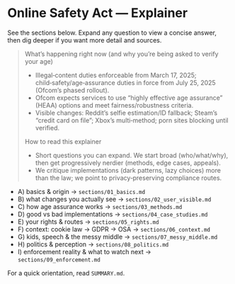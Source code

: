 # Online Safety Act — Explainer

See the sections below. Expand any question to view a concise answer, then dig deeper if you want more detail and sources.

> What’s happening right now (and why you’re being asked to verify your age)
>
> - Illegal‑content duties enforceable from March 17, 2025; child‑safety/age‑assurance duties in force from July 25, 2025 (Ofcom’s phased rollout).
> - Ofcom expects services to use “highly effective age assurance” (HEAA) options and meet fairness/robustness criteria.
> - Visible changes: Reddit’s selfie estimation/ID fallback; Steam’s “credit card on file”; Xbox’s multi‑method; porn sites blocking until verified.
>
> How to read this explainer
>
> - Short questions you can expand. We start broad (who/what/why), then get progressively nerdier (methods, edge cases, appeals).
> - We critique implementations (dark patterns, lazy choices) more than the law; we point to privacy‑preserving compliance routes.

- A) basics & origin → `sections/01_basics.md`
- B) what changes you actually see → `sections/02_user_visible.md`
- C) how age assurance works → `sections/03_methods.md`
- D) good vs bad implementations → `sections/04_case_studies.md`
- E) your rights & routes → `sections/05_rights.md`
- F) context: cookie law → GDPR → OSA → `sections/06_context.md`
- G) kids, speech & the messy middle → `sections/07_messy_middle.md`
- H) politics & perception → `sections/08_politics.md`
- I) enforcement reality & what to watch next → `sections/09_enforcement.md`

For a quick orientation, read `SUMMARY.md`.
